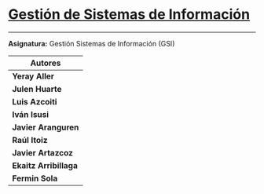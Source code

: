 # [Gestión de Sistemas de Información]()

---

**Asignatura:** Gestión Sistemas de Información (GSI)

| **Autores**                 |                                               
|-------------------------|
| **Yeray Aller** 	        |
| **Julen Huarte**    		 |
| **Luis Azcoiti**	              |
| **Iván Isusi**		     |
| **Javier Aranguren**	    | 
| **Raúl Itoiz**	             | 
| **Javier Artazcoz**	               | 
| **Ekaitz Arribillaga**	     |
| **Fermin Sola**	     |
